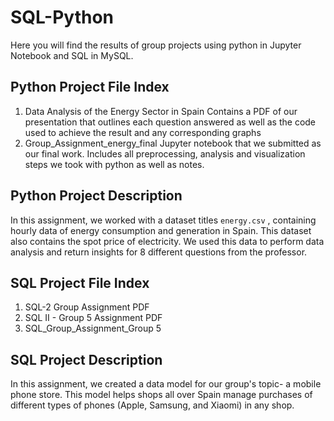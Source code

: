 # SQL-Python
Here you will find the results of group projects using python in Jupyter Notebook and SQL in MySQL.
## Python Project File Index
1. Data Analysis of the Energy Sector in Spain
Contains a PDF of our presentation that outlines each question answered as well as the code used to achieve the result and any corresponding graphs
2. Group_Assignment_energy_final
Jupyter notebook that we submitted as our final work. Includes all preprocessing, analysis and visualization steps we took with python as well as notes. 
## Python Project Description 
In this assignment, we worked with a dataset titles `energy.csv` , containing hourly data of energy consumption and generation in Spain. This dataset also contains the spot price of electricity. We used this data to perform data analysis and return insights for 8 different questions from the professor. 

## SQL Project File Index
1. SQL-2 Group Assignment PDF
2. SQL II - Group 5 Assignment PDF
3. SQL_Group_Assignment_Group 5

## SQL Project Description
In this assignment, we created a data model for our group's topic- a mobile phone store. This model helps shops all over Spain manage purchases of different types of phones (Apple, Samsung, and Xiaomi) in any shop. 


